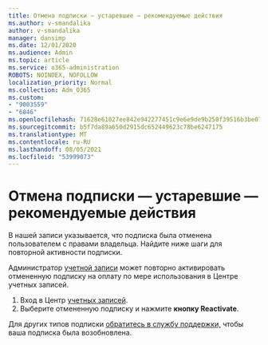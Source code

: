 ```yaml
---
title: Отмена подписки — устаревшие — рекомендуемые действия
ms.author: v-smandalika
author: v-smandalika
manager: dansimp
ms.date: 12/01/2020
ms.audience: Admin
ms.topic: article
ms.service: o365-administration
ROBOTS: NOINDEX, NOFOLLOW
localization_priority: Normal
ms.collection: Adm_O365
ms.custom:
- "9003559"
- "6846"
ms.openlocfilehash: 71628e61027ee842e942277451c9e6e9de9b250f39516b3be076a2ee61fb68c3
ms.sourcegitcommit: b5f7da89a650d2915dc652449623c78be6247175
ms.translationtype: MT
ms.contentlocale: ru-RU
ms.lasthandoff: 08/05/2021
ms.locfileid: "53999073"
---
```

# <a name="subscription-cancelled---legacy---recommended-steps"></a>Отмена подписки — устаревшие — рекомендуемые действия

В нашей записи указывается, что подписка была отменена пользователем с правами владельца. Найдите ниже шаги для повторной активности подписки.

Администратор [учетной записи](https://docs.microsoft.com/azure/cost-management-billing/manage/billing-subscription-transfer?WT.mc_id=Portal-Microsoft_Azure_Support#whoisaa) может повторно активировать отмененную подписку на оплату по мере использования в Центре учетных записей.

1. Вход в Центр [учетных записей](https://account.azure.com/Subscriptions).
2. Выберите отмененную подписку и нажмите **кнопку Reactivate**.

Для других типов подписки [обратитесь в службу поддержки,](https://ms.portal.azure.com/#blade/Microsoft_Azure_Support/HelpAndSupportBlade/overview) чтобы ваша подписка была возобновлена.
